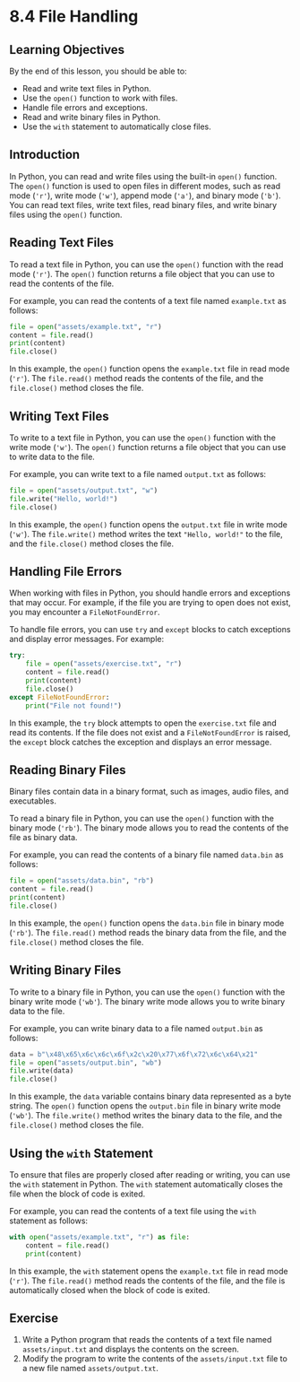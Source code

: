 # 8.4 File Handling

## Learning Objectives

By the end of this lesson, you should be able to:

- Read and write text files in Python.
- Use the `open()` function to work with files.
- Handle file errors and exceptions.
- Read and write binary files in Python.
- Use the `with` statement to automatically close files.

## Introduction

In Python, you can read and write files using the built-in `open()` function. The `open()` function is used to open files in different modes, such as read mode (`'r'`), write mode (`'w'`), append mode (`'a'`), and binary mode (`'b'`). You can read text files, write text files, read binary files, and write binary files using the `open()` function.

## Reading Text Files

To read a text file in Python, you can use the `open()` function with the read mode (`'r'`). The `open()` function returns a file object that you can use to read the contents of the file.

For example, you can read the contents of a text file named `example.txt` as follows:

```python
file = open("assets/example.txt", "r")
content = file.read()
print(content)
file.close()
```

In this example, the `open()` function opens the `example.txt` file in read mode (`'r'`). The `file.read()` method reads the contents of the file, and the `file.close()` method closes the file.

## Writing Text Files

To write to a text file in Python, you can use the `open()` function with the write mode (`'w'`). The `open()` function returns a file object that you can use to write data to the file.

For example, you can write text to a file named `output.txt` as follows:

```python
file = open("assets/output.txt", "w")
file.write("Hello, world!")
file.close()
```

In this example, the `open()` function opens the `output.txt` file in write mode (`'w'`). The `file.write()` method writes the text `"Hello, world!"` to the file, and the `file.close()` method closes the file.

## Handling File Errors

When working with files in Python, you should handle errors and exceptions that may occur. For example, if the file you are trying to open does not exist, you may encounter a `FileNotFoundError`.

To handle file errors, you can use `try` and `except` blocks to catch exceptions and display error messages. For example:

```python
try:
    file = open("assets/exercise.txt", "r")
    content = file.read()
    print(content)
    file.close()
except FileNotFoundError:
    print("File not found!")
```

In this example, the `try` block attempts to open the `exercise.txt` file and read its contents. If the file does not exist and a `FileNotFoundError` is raised, the `except` block catches the exception and displays an error message.

## Reading Binary Files

Binary files contain data in a binary format, such as images, audio files, and executables.

To read a binary file in Python, you can use the `open()` function with the binary mode (`'rb'`). The binary mode allows you to read the contents of the file as binary data.

For example, you can read the contents of a binary file named `data.bin` as follows:

```python
file = open("assets/data.bin", "rb")
content = file.read()
print(content)
file.close()
```

In this example, the `open()` function opens the `data.bin` file in binary mode (`'rb'`). The `file.read()` method reads the binary data from the file, and the `file.close()` method closes the file.

## Writing Binary Files

To write to a binary file in Python, you can use the `open()` function with the binary write mode (`'wb'`). The binary write mode allows you to write binary data to the file.

For example, you can write binary data to a file named `output.bin` as follows:

```python
data = b"\x48\x65\x6c\x6c\x6f\x2c\x20\x77\x6f\x72\x6c\x64\x21"
file = open("assets/output.bin", "wb")
file.write(data)
file.close()
```

In this example, the `data` variable contains binary data represented as a byte string. The `open()` function opens the `output.bin` file in binary write mode (`'wb'`). The `file.write()` method writes the binary data to the file, and the `file.close()` method closes the file.

## Using the `with` Statement

To ensure that files are properly closed after reading or writing, you can use the `with` statement in Python. The `with` statement automatically closes the file when the block of code is exited.

For example, you can read the contents of a text file using the `with` statement as follows:

```python
with open("assets/example.txt", "r") as file:
    content = file.read()
    print(content)
```

In this example, the `with` statement opens the `example.txt` file in read mode (`'r'`). The `file.read()` method reads the contents of the file, and the file is automatically closed when the block of code is exited.

## Exercise

1. Write a Python program that reads the contents of a text file named `assets/input.txt` and displays the contents on the screen.
2. Modify the program to write the contents of the `assets/input.txt` file to a new file named `assets/output.txt`.

